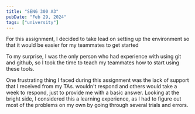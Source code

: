 ```yaml
---
title: "SENG 300 A3"
pubDate: "Feb 29, 2024"
tags: ["university"]
---
```


For this assignment, I decided to take lead on setting up the environment so that it would be easier for my teammates to get started

To my surprise, I was the only person who had experience with using git and github, so I took the time to teach my teammates how to start using these tools.

One frustrating thing I faced during this assignment was the lack of support that I received from my TAs. wouldn't respond and others would take a week to respond, just to provide me with a basic answer. Looking at the bright side, I considered this a learning experience, as I had to figure out most of the problems on my own by going through several trials and errors.